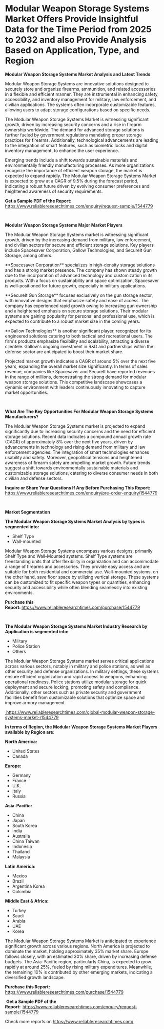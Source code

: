 <p><h1>Modular Weapon Storage Systems Market Offers Provide Insightful Data for the Time Period from 2025 to 2032 and also Provide Analysis Based on Application, Type, and Region</h1></p><p><strong>Modular Weapon Storage Systems Market Analysis and Latest Trends</strong></p>
<p><p>Modular Weapon Storage Systems are innovative solutions designed to securely store and organize firearms, ammunition, and related accessories in a flexible and efficient manner. They are instrumental in enhancing safety, accessibility, and inventory management for military, law enforcement, and civilian applications. The systems often incorporate customizable features, allowing users to adapt storage configurations based on specific needs.</p><p>The Modular Weapon Storage Systems Market is witnessing significant growth, driven by increasing security concerns and a rise in firearm ownership worldwide. The demand for advanced storage solutions is further fueled by government regulations mandating proper storage practices for firearms. Additionally, technological advancements are leading to the integration of smart features, such as biometric locks and digital inventory management, to enhance the user experience.</p><p>Emerging trends include a shift towards sustainable materials and environmentally friendly manufacturing processes. As more organizations recognize the importance of efficient weapon storage, the market is expected to expand rapidly. The Modular Weapon Storage Systems Market is expected to grow at a CAGR of 9.5% during the forecast period, indicating a robust future driven by evolving consumer preferences and heightened awareness of security requirements.</p></p>
<p><strong>Get a Sample PDF of the Report:&nbsp;</strong> <a href="https://www.reliableresearchtimes.com/enquiry/request-sample/1544779?utm_campaign=2246&utm_medium=2&utm_source=Github&utm_content=ia&utm_term=11042025&utm_id=modular-weapon-storage-systems">https://www.reliableresearchtimes.com/enquiry/request-sample/1544779</a></p>
<p>&nbsp;</p>
<p><strong>Modular Weapon Storage Systems Major Market Players</strong></p>
<p><p>The Modular Weapon Storage Systems market is witnessing significant growth, driven by the increasing demand from military, law enforcement, and civilian sectors for secure and efficient storage solutions. Key players include Spacesaver Corporation, Gallow Technologies, and SecureIt Gun Storage, among others.</p><p>**Spacesaver Corporation** specializes in high-density storage solutions and has a strong market presence. The company has shown steady growth due to the incorporation of advanced technology and customization in its products. With a focus on sustainability and space optimization, Spacesaver is well-positioned for future growth, especially in military applications.</p><p>**SecureIt Gun Storage** focuses exclusively on the gun storage sector, with innovative designs that emphasize safety and ease of access. The company has experienced rapid growth owing to increasing gun ownership and a heightened emphasis on secure storage solutions. Their modular systems are gaining popularity for personal and professional use, which is expected to contribute to a robust market size in the coming years.</p><p>**Gallow Technologies** is another significant player, recognized for its engineered solutions catering to both tactical and recreational users. The firm's products emphasize flexibility and scalability, attracting a diverse clientele. Gallow's ongoing investment in R&D and partnerships within the defense sector are anticipated to boost their market share.</p><p>Projected market growth indicates a CAGR of around 5% over the next five years, expanding the overall market size significantly. In terms of sales revenue, companies like Spacesaver and SecureIt have reported revenues in the range of millions, demonstrating the strong demand for modular weapon storage solutions. This competitive landscape showcases a dynamic environment with leaders continuously innovating to capture market opportunities.</p></p>
<p>&nbsp;</p>
<p><strong>What Are The Key Opportunities For Modular Weapon Storage Systems Manufacturers?</strong></p>
<p><p>The Modular Weapon Storage Systems market is projected to expand significantly due to increasing security concerns and the need for efficient storage solutions. Recent data indicates a compound annual growth rate (CAGR) of approximately 8% over the next five years, driven by advancements in technology and rising demand from military and law enforcement agencies. The integration of smart technologies enhances usability and safety. Moreover, geopolitical tensions and heightened awareness of firearm safety are propelling market growth. Future trends suggest a shift towards environmentally sustainable materials and customizable storage solutions, catering to diverse consumer needs in both civilian and defense sectors.</p></p>
<p><strong>Inquire or Share Your Questions If Any Before Purchasing This Report:</strong> <a href="https://www.reliableresearchtimes.com/enquiry/pre-order-enquiry/1544779?utm_campaign=2246&utm_medium=2&utm_source=Github&utm_content=ia&utm_term=11042025&utm_id=modular-weapon-storage-systems">https://www.reliableresearchtimes.com/enquiry/pre-order-enquiry/1544779</a></p>
<p>&nbsp;</p>
<p><strong>Market Segmentation</strong></p>
<p><strong>The Modular Weapon Storage Systems Market Analysis by types is segmented into:</strong></p>
<p><ul><li>Shelf Type</li><li>Wall-mounted</li></ul></p>
<p><p>Modular Weapon Storage Systems encompass various designs, primarily Shelf Type and Wall-Mounted systems. Shelf Type systems are freestanding units that offer flexibility in organization and can accommodate a range of firearms and accessories. They provide easy access and are suitable for both residential and commercial use. Wall-mounted systems, on the other hand, save floor space by utilizing vertical storage. These systems can be customized to fit specific weapon types or quantities, enhancing security and accessibility while often blending seamlessly into existing environments.</p></p>
<p><strong>Purchase this Report:&nbsp;</strong><a href="https://www.reliableresearchtimes.com/purchase/1544779?utm_campaign=2246&utm_medium=2&utm_source=Github&utm_content=ia&utm_term=11042025&utm_id=modular-weapon-storage-systems">https://www.reliableresearchtimes.com/purchase/1544779</a></p>
<p>&nbsp;</p>
<p><strong>The Modular Weapon Storage Systems Market Industry Research by Application is segmented into:</strong></p>
<p><ul><li>Military</li><li>Police Station</li><li>Others</li></ul></p>
<p><p>The Modular Weapon Storage Systems market serves critical applications across various sectors, notably in military and police stations, as well as other security and defense organizations. In military settings, these systems ensure efficient organization and rapid access to weapons, enhancing operational readiness. Police stations utilize modular storage for quick deployment and secure locking, promoting safety and compliance. Additionally, other sectors such as private security and government facilities benefit from customizable solutions that optimize space and improve armory management.</p></p>
<p><a href="https://www.reliableresearchtimes.com/global-modular-weapon-storage-systems-market-r1544779?utm_campaign=2246&utm_medium=2&utm_source=Github&utm_content=ia&utm_term=11042025&utm_id=modular-weapon-storage-systems">&nbsp;https://www.reliableresearchtimes.com/global-modular-weapon-storage-systems-market-r1544779</a></p>
<p><strong>In terms of Region, the Modular Weapon Storage Systems Market Players available by Region are:</strong></p>
<p>
    <p> <strong> North America: </strong>
        <ul>
            <li>United States</li>
            <li>Canada</li>
        </ul>
        </p> 
    <p> <strong> Europe: </strong>
        <ul>
            <li>Germany</li>
            <li>France</li>
            <li>U.K.</li>
            <li>Italy</li>
            <li>Russia</li>
        </ul>
        </p> 
    <p> <strong> Asia-Pacific: </strong>
        <ul>
            <li>China</li>
            <li>Japan</li>
            <li>South Korea</li>
            <li>India</li>
            <li>Australia</li>
            <li>China Taiwan</li>
            <li>Indonesia</li>
            <li>Thailand</li>
            <li>Malaysia</li>
        </ul>
        </p> 
    <p> <strong> Latin America: </strong>
        <ul>
            <li>Mexico</li>
            <li>Brazil</li>
            <li>Argentina Korea</li>
            <li>Colombia</li>
        </ul>
        </p> 
    <p> <strong> Middle East & Africa: </strong>
        <ul>
            <li>Turkey</li>
            <li>Saudi</li>
            <li>Arabia</li>
            <li>UAE</li>
            <li>Korea</li>
        </ul>
    </p>
    </p>
<p><p>The Modular Weapon Storage Systems Market is anticipated to experience significant growth across various regions. North America is projected to dominate the market, holding approximately 35% market share. Europe follows closely, with an estimated 30% share, driven by increasing defense budgets. The Asia-Pacific region, particularly China, is expected to grow rapidly at around 25%, fueled by rising military expenditures. Meanwhile, the remaining 10% is contributed by other emerging markets, indicating a diversified growth landscape.</p></p>
<p><strong>Purchase this Report: </strong><a href="https://www.reliableresearchtimes.com/purchase/1544779?utm_campaign=2246&utm_medium=2&utm_source=Github&utm_content=ia&utm_term=11042025&utm_id=modular-weapon-storage-systems">https://www.reliableresearchtimes.com/purchase/1544779</a></p>
<p>&nbsp;<strong>Get a Sample PDF of the Report:&nbsp;&nbsp;</strong><a href="https://www.reliableresearchtimes.com/enquiry/request-sample/1544779?utm_campaign=2246&utm_medium=2&utm_source=Github&utm_content=ia&utm_term=11042025&utm_id=modular-weapon-storage-systems">https://www.reliableresearchtimes.com/enquiry/request-sample/1544779</a></p>
<p><strong></strong></p>
<p>Check more reports on <a href="https://www.reliableresearchtimes.com/?utm_campaign=2246&utm_medium=2&utm_source=Github&utm_content=ia&utm_term=11042025&utm_id=modular-weapon-storage-systems">https://www.reliableresearchtimes.com/</a></p>